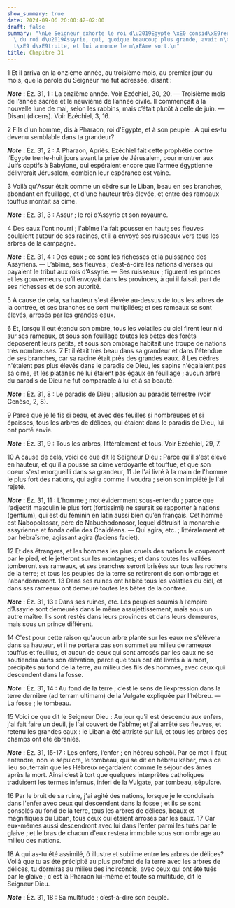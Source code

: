 ```yaml
---
show_summary: true
date: 2024-09-06 20:00:42+02:00
draft: false
summary: "\nLe Seigneur exhorte le roi d\u2019Egypte \xE0 consid\xE9rer la puissance\
  \ du roi d\u2019Assyrie, qui, quoique beaucoup plus grande, avait n\xE9anmoins \xE9\
  t\xE9 d\xE9truite, et lui annonce le m\xEAme sort.\n"
title: Chapitre 31
---
```





1 Et il arriva en la onzième année, au troisième mois, au premier jour du mois, que la parole du Seigneur me fut adressée, disant :

***Note*** :  Éz. 31, 1 : La onzième année. Voir Ezéchiel, 30, 20. ― Troisième mois de l’année sacrée et le neuvième de l’année civile. Il commençait à la nouvelle lune de mai, selon les rabbins, mais c’était plutôt à celle de juin. ― Disant (dicens). Voir Ezéchiel, 3, 16.


2 Fils d'un homme, dis à Pharaon, roi d'Egypte, et à son peuple : A qui es-tu devenu semblable dans ta grandeur?

***Note*** :  Éz. 31, 2 : A Pharaon, Apriès. Ezéchiel fait cette prophétie contre l’Egypte trente-huit jours avant la prise de Jérusalem, pour montrer aux Juifs captifs à Babylone, qui espéraient encore que l’armée égyptienne délivrerait Jérusalem, combien leur espérance est vaine.

3 Voilà qu'Assur était comme un cèdre sur le Liban, beau en ses branches, abondant en feuillage, et d'une hauteur très élevée, et entre des rameaux touffus montait sa cime.

***Note*** :  Éz. 31, 3 : Assur ; le roi d’Assyrie et son royaume.

4 Des eaux l'ont nourri ; l'abîme l'a fait pousser en haut; ses fleuves coulaient autour de ses racines, et il a envoyé ses ruisseaux vers tous les arbres de la campagne.

***Note*** :  Éz. 31, 4 : Des eaux ; ce sont les richesses et la puissance des Assyriens. ― L’abîme, ses fleuves ; c’est-à-dire les nations diverses qui payaient le tribut aux rois d’Assyrie. ― Ses ruisseaux ; figurent les princes et les gouverneurs qu’il envoyait dans les provinces, à qui il faisait part de ses richesses et de son autorité.

5 A cause de cela, sa hauteur s'est élevée au-dessus de tous les arbres de la contrée, et ses branches se sont multipliées; et ses rameaux se sont élevés, arrosés par les grandes eaux.


6 Et, lorsqu'il eut étendu son ombre, tous les volatiles du ciel firent leur nid sur ses rameaux, et sous son feuillage toutes les bêtes des forêts déposèrent leurs petits, et sous son ombrage habitait une troupe de nations très nombreuses. 7 Et il était très beau dans sa grandeur et dans l'étendue de ses branches, car sa racine était près des grandes eaux. 8 Les cèdres n'étaient pas plus élevés dans le paradis de Dieu, les sapins n'égalaient pas sa cime, et les platanes ne lui étaient pas égaux en feuillage ; aucun arbre du paradis de Dieu ne fut comparable à lui et à sa beauté.

***Note*** :  Éz. 31, 8 : Le paradis de Dieu ; allusion au paradis terrestre (voir Genèse, 2, 8).

9 Parce que je le fis si beau, et avec des feuilles si nombreuses et si épaisses, tous les arbres de délices, qui étaient dans le paradis de Dieu, lui ont porté envie.

***Note*** :  Éz. 31, 9 : Tous les arbres, littéralement et tous. Voir Ezéchiel, 29, 7.


10 A cause de cela, voici ce que dit le Seigneur Dieu : Parce qu'il s'est élevé en hauteur, et qu'il a poussé sa cime verdoyante et touffue, et que son coeur s'est enorgueilli dans sa grandeur, 11 Je l'ai livré à la main de l'homme le plus fort des nations, qui agira comme il voudra ; selon son impiété je l'ai rejeté.

***Note*** :  Éz. 31, 11 : L’homme ; mot évidemment sous-entendu ; parce que l’adjectif masculin le plus fort (fortissimi) ne saurait se rapporter à nations (gentium), qui est du féminin en latin aussi bien qu’en français. Cet homme est Nabopolassar, père de Nabuchodonosor, lequel détruisit la monarchie assyrienne et fonda celle des Chaldéens. ― Qui agira, etc. ; littéralement et par hébraïsme, agissant agira (faciens faciet).

12 Et des étrangers, et les hommes les plus cruels des nations le couperont par le pied, et le jetteront sur les montagnes; et dans toutes les vallées tomberont ses rameaux, et ses branches seront brisées sur tous les rochers de la terre; et tous les peuples de la terre se retireront de son ombrage et l'abandonneront. 13 Dans ses ruines ont habité tous les volatiles du ciel, et dans ses rameaux ont demeuré toutes les bêtes de la contrée.

***Note*** :  Éz. 31, 13 : Dans ses ruines, etc. Les peuples soumis à l’empire d’Assyrie sont demeurés dans le même assujettissement, mais sous un autre maître. Ils sont restés dans leurs provinces et dans leurs demeures, mais sous un prince différent.

14 C'est pour cette raison qu'aucun arbre planté sur les eaux ne s'élèvera dans sa hauteur, et il ne portera pas son sommet au milieu de rameaux touffus et feuillus, et aucun de ceux qui sont arrosés par les eaux ne se soutiendra dans son élévation, parce que tous ont été livrés à la mort, précipités au fond de la terre, au milieu des fils des hommes, avec ceux qui descendent dans la fosse.

***Note*** :  Éz. 31, 14 : Au fond de la terre ; c’est le sens de l’expression dans la terre dernière (ad terram ultimam) de la Vulgate expliquée par l’hébreu. ― La fosse ; le tombeau.


15 Voici ce que dit le Seigneur Dieu : Au jour qu'il est descendu aux enfers, j'ai fait faire un deuil, je l'ai couvert de l'abîme; et j'ai arrêté ses fleuves, et retenu les grandes eaux : le Liban a été attristé sur lui, et tous les arbres des champs ont été ébranlés.

***Note*** :  Éz. 31, 15-17 : Les enfers, l’enfer ; en hébreu scheôl. Par ce mot il faut entendre, non le sépulcre, le tombeau, qui se dit en hébreu kéber, mais ce lieu souterrain que les Hébreux regardaient comme le séjour des âmes après la mort. Ainsi c’est à tort que quelques interprètes catholiques traduisent les termes infernus, inferi de la Vulgate, par tombeau, sépulcre.

16 Par le bruit de sa ruine, j'ai agité des nations, lorsque je le conduisais dans l'enfer avec ceux qui descendent dans la fosse ; et ils se sont consolés au fond de la terre, tous les arbres de délices, beaux et magnifiques du Liban, tous ceux qui étaient arrosés par les eaux. 17 Car eux-mêmes aussi descendront avec lui dans l'enfer parmi les tués par le glaive ; et le bras de chacun d'eux restera immobile sous son ombrage au milieu des nations.


18 A qui as-tu été assimilé, ô illustre et sublime entre les arbres de délices? Voilà que tu as été précipité au plus profond de la terre avec les arbres de délices, tu dormiras au milieu des incirconcis, avec ceux qui ont été tués par le glaive ; c'est là Pharaon lui-même et toute sa multitude, dit le Seigneur Dieu.

***Note*** :  Éz. 31, 18 : Sa multitude ; c’est-à-dire son peuple.


